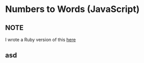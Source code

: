 # Numbers to Words (JavaScript)

## NOTE
I wrote a Ruby version of this [here](https://github.com/muhanad40/Numbers-To-Words)

## asd

  <script src="Numbers-To-Words-Js/lib/numbers_to_words.js"></script>
  <script>
    n2w = new NumberToWords();
    phrase = n2w.convert("4264");
    console.log(phrase);
  </script>
